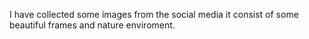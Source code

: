 I have collected some images from the social media it consist of some beautiful frames and nature enviroment.
